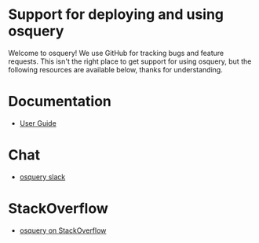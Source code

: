 # Support for deploying and using osquery

Welcome to osquery! We use GitHub for tracking bugs and feature requests. This isn't the right place to get support for using osquery, but the following resources are available below, thanks for understanding.

# Documentation

 - [User Guide](https://osquery.readthedocs.io/en/stable/)
 
# Chat

- [osquery slack](https://osquery-slack.herokuapp.com/)

# StackOverflow

- [osquery on StackOverflow](https://area51.stackexchange.com/proposals/117450/osquery)

